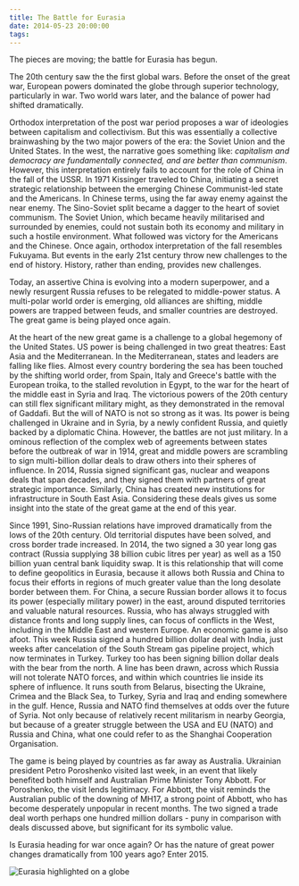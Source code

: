 ```yaml
---
title: The Battle for Eurasia
date: 2014-05-23 20:00:00
tags: 
---
```


The pieces are moving; the battle for Eurasia has begun.

The 20th century saw the the first global wars. Before the onset of the great war, European powers dominated the globe through superior technology, particularly in war. Two world wars later, and the balance of power had shifted dramatically.

Orthodox interpretation of the post war period proposes a war of ideologies between capitalism and collectivism. But this was essentially a collective brainwashing by the two major powers of the era: the Soviet Union and the United States. In the west, the narrative goes something like: *capitalism and democracy are fundamentally connected, and are better than communism*. However, this interpretation entirely fails to account for the role of China in the fall of the USSR. 
In 1971 Kissinger traveled to China, initiating a secret strategic relationship between the emerging Chinese Communist-led state and the Americans. In Chinese terms, using the far away enemy against the near enemy. The Sino-Soviet split became a dagger to the heart of soviet communism. The Soviet Union, which became heavily militarised and surrounded by enemies, could not sustain both its economy and military in such a hostile environment. What followed was victory for the Americans and the Chinese. Once again, orthodox interpretation of the fall resembles Fukuyama. But events in the early 21st century throw new challenges to the end of history. History, rather than ending, provides new challenges.

Today, an assertive China is evolving into a modern superpower, and a newly resurgent Russia refuses to be relegated to middle-power status. A multi-polar world order is emerging, old alliances are shifting, middle powers are trapped between feuds, and smaller countries are destroyed. The great game is being played once again.

At the heart of the new great game is a challenge to a global hegemony of the United States. US power is being challenged in two great theatres: East Asia and the Mediterranean. In the Mediterranean, states and leaders are falling like flies. Almost every country bordering the sea has been touched by the shifting world order, from Spain, Italy and Greece's battle with the European troika, to the stalled revolution in Egypt, to the war for the heart of the middle east in Syria and Iraq. The victorious powers of the 20th century can still flex significant military might, as they demonstrated in the removal of Gaddafi. But the will of NATO is not so strong as it was. Its power is being challenged in Ukraine and in Syria, by a newly confident Russia, and quietly backed by a diplomatic China. However, the battles are not just military. In a ominous reflection of the complex web of agreements between states before the outbreak of war in 1914, great and middle powers are scrambling to sign multi-billion dollar deals to draw others into their spheres of influence. In 2014, Russia signed significant gas, nuclear and weapons deals that span decades, and they signed them with partners of great strategic importance. Similarly, China has created new institutions for infrastructure in South East Asia. Considering these deals gives us some insight into the state of the great game at the end of this year.

Since 1991, Sino-Russian relations have improved dramatically from the lows of the 20th century. Old territorial disputes have been solved, and cross border trade increased. In 2014, the two signed a 30 year long gas contract (Russia supplying 38 billion cubic litres per year) as well as a 150 billion yuan central bank liquidity swap. It is this relationship that will come to define geopolitics in Eurasia, because it allows both Russia and China to focus their efforts in regions of much greater value than the long desolate border between them. For China, a secure Russian border allows it to focus its power (especially military power) in the east, around disputed territories and valuable natural resources. Russia, who has always struggled with distance fronts and long supply lines, can focus of conflicts in the West, including in the Middle East and western Europe. An economic game is also afoot. This week Russia signed a hundred billion dollar deal with India, just weeks after cancelation of the South Stream gas pipeline project, which now terminates in Turkey. Turkey too has been signing billion dollar deals with the bear from the north. A line has been drawn, across which Russia will not tolerate NATO forces, and within which countries lie inside its sphere of influence. It runs south from Belarus, bisecting the Ukraine, Crimea and the Black Sea, to Turkey, Syria and Iraq and ending somewhere in the gulf. Hence, Russia and NATO find themselves at odds over the future of Syria. Not only because of relatively recent militarism in nearby Georgia, but because of a greater struggle between the USA and EU (NATO) and Russia and China, what one could refer to as the Shanghai Cooperation Organisation.

The game is being played by countries as far away as Australia. Ukrainian president Petro Poroshenko visited last week, in an event that likely benefited both himself and Australian Prime Minister Tony Abbott. For Poroshenko, the visit lends legitimacy. For Abbott, the visit reminds the Australian public of the downing of MH17, a strong point of Abbott, who has become desperately unpopular in recent months. The two signed a trade deal worth perhaps one hundred million dollars - puny in comparison with deals discussed above, but significant for its symbolic value.

Is Eurasia heading for war once again? Or has the nature of great power changes dramatically from 100 years ago? Enter 2015.

![Eurasia highlighted on a globe](https://upload.wikimedia.org/wikipedia/commons/3/30/Eurasia_%28orthographic_projection%29.svg)